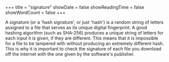 +++
title = "signature"
showDate = false
showReadingTime = false
showWordCount = false
+++

A signature (or a 'hash signature', or just 'hash') is a random string of letters assigned to a file that serves as its unique digital fingerprint. A good hashing algorithm (such as SHA-256) produces a unique string of letters for each input it is given, if they are different. This means that it is impossible for a file to be tampered with without producing an extremely different hash. This is why it is important to check the signature of each file you download off the internet with the one given by the software's publisher.